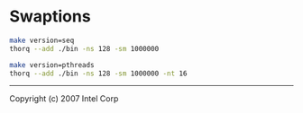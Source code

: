 Swaptions
========
```sh
make version=seq
thorq --add ./bin -ns 128 -sm 1000000
```
```sh
make version=pthreads
thorq --add ./bin -ns 128 -sm 1000000 -nt 16
```

--------
Copyright (c) 2007 Intel Corp
